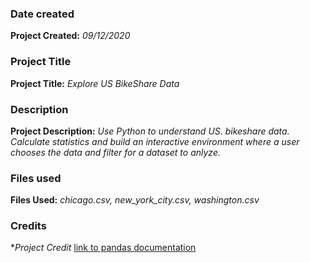 ### Date created
**Project Created:** *09/12/2020*

### Project Title
**Project Title:**   *Explore US BikeShare Data*

### Description
**Project Description:**   *Use Python to understand US. bikeshare data. Calculate statistics and build an interactive environment where a user chooses the data and filter for a dataset to anlyze.*

### Files used
**Files Used:** *chicago.csv, new_york_city.csv, washington.csv*

### Credits
**Project Credit*
[link to pandas documentation](https://pandas.pydata.org/pandas-docs/stable/)
